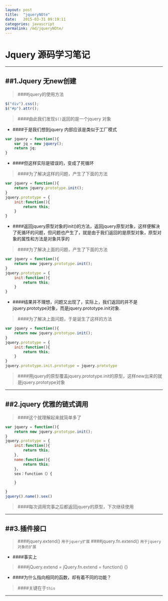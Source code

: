 ```yaml
---
layout: post
title:  "jqueryNOte"
date:   2015-03-31 09:19:11
categories: javascript
permalink: /md/jqueryNOte/
---
```


Jquery 源码学习笔记
====
---
##1.Jquery 无new创建
---
> ####jquery的使用方法

```javascript
$("div").css();
$("#p").attr();
```
> ####由此我们发现`$()`返回的是一个jquery 对象

 - ####于是我们想到jquery 内部应该是类似于工厂模式

```javascript
var jquery = function(){
    var jq = new jquery();
    return jq;
}
```
- ####但这样实际是错误的，变成了死循环

> ####为了解决这样的问题，产生了下面的方法

```javascript
var jquery = function(){
    return jquery.prototype.init();
}
jquery.prototype = {
    init:function(){
        return this;
    }
}
```
- ####返回jquery原型对象的init()的方法，返回jquery原型对象，这样便解决了死循环的问题，但问题也产生了，就是由于我们返回的是原型对象，原型对象的属性和方法是对象共享的

> ####为了解决上面的问题，产生了下面的方法

```javascript
var jquery = function(){
    return new jquery.prototype.init();
}
jquery.prototype = {
    init:function(){
        return this;
    }
}
```
- ####结果并不理想，问题又出现了，实际上，我们返回的并不是jquery.prototype对象，而是jquery.prototype.init对象.

> ####为了解决上面问题，于是诞生了这样的方法

```javascript
var jquery = function(){
    return new jquery.prototype.init();
}
jquery.prototype = {
    init:function(){
        return this;
    }
}
jquery.prototype.init.prototype = jquery.prototype
```
> ####用jquery的原型覆盖jquery.prototype.init的原型，这样new出来的就是jquery.prototype对象

---
##2.jquery 优雅的链式调用
---

> ####这个就理解起来就简单多了

```javascript
var jquery = function(){
    return new jquery.prototype.init();
}
jquery.prototype = {
    init:function(){
        return this;
    },
    name:function(){
        return this;
    }，
    sex：function（）{

    }

}
jquery().name().sex()
```
> ####每次调用完事之后都返回jquery的原型，下次继续使用

---

##3.插件接口
---
> ####jquery.extend()  `用于jquery扩展`
> ####jquery.fn.extend() `用于jquery对象的扩展`

- ####事实上

> ####jQuery.extend = jQuery.fn.extend = function() {}

- ####为什么指向相同的函数，却有着不同的功能？

> ####关键在于`this`

---